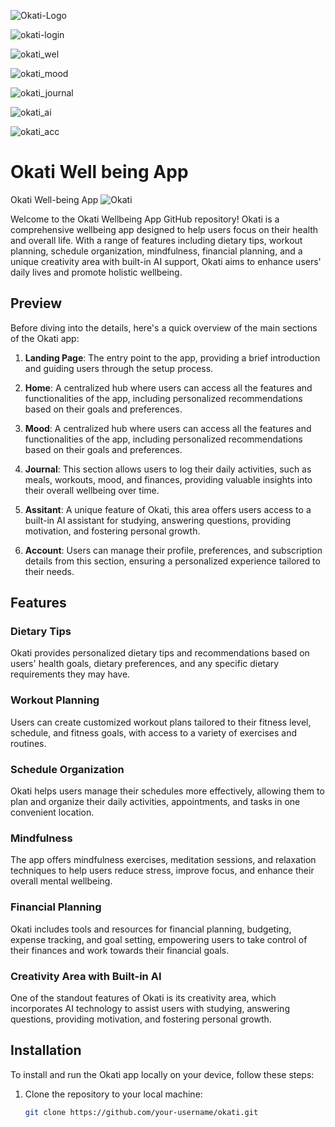 ![Okati-Logo](Images/App_Logo.jpg)

![okati-login](Images/okati-login.JPG)

![okati_wel](Images/okati_wel.JPG)

![okati_mood](Images/okati_mood.JPG)

![okati_journal](Images/okati_journal.JPG)

![okati_ai](Images/okati_ai.JPG)

![okati_acc](Images/okati_acc.JPG)
# Okati Well being App
Okati Well-being App
![Okati](Images/okati-logo.svg)



Welcome to the Okati Wellbeing App GitHub repository! Okati is a comprehensive wellbeing app designed to help users focus on their health and overall life. With a range of features including dietary tips, workout planning, schedule organization, mindfulness, financial planning, and a unique creativity area with built-in AI support, Okati aims to enhance users' daily lives and promote holistic wellbeing.

## Preview

Before diving into the details, here's a quick overview of the main sections of the Okati app:

1. **Landing Page**: The entry point to the app, providing a brief introduction and guiding users through the setup process.

2. **Home**: A centralized hub where users can access all the features and functionalities of the app, including personalized recommendations based on their goals and preferences.

2. **Mood**: A centralized hub where users can access all the features and functionalities of the app, including personalized recommendations based on their goals and preferences.

3. **Journal**: This section allows users to log their daily activities, such as meals, workouts, mood, and finances, providing valuable insights into their overall wellbeing over time.

4. **Assitant**: A unique feature of Okati, this area offers users access to a built-in AI assistant for studying, answering questions, providing motivation, and fostering personal growth.

5. **Account**: Users can manage their profile, preferences, and subscription details from this section, ensuring a personalized experience tailored to their needs.
## Features

### Dietary Tips
Okati provides personalized dietary tips and recommendations based on users' health goals, dietary preferences, and any specific dietary requirements they may have.

### Workout Planning
Users can create customized workout plans tailored to their fitness level, schedule, and fitness goals, with access to a variety of exercises and routines.

### Schedule Organization
Okati helps users manage their schedules more effectively, allowing them to plan and organize their daily activities, appointments, and tasks in one convenient location.

### Mindfulness
The app offers mindfulness exercises, meditation sessions, and relaxation techniques to help users reduce stress, improve focus, and enhance their overall mental wellbeing.

### Financial Planning
Okati includes tools and resources for financial planning, budgeting, expense tracking, and goal setting, empowering users to take control of their finances and work towards their financial goals.

### Creativity Area with Built-in AI
One of the standout features of Okati is its creativity area, which incorporates AI technology to assist users with studying, answering questions, providing motivation, and fostering personal growth.

## Installation

To install and run the Okati app locally on your device, follow these steps:

1. Clone the repository to your local machine:

   ```bash
   git clone https://github.com/your-username/okati.git

